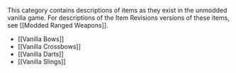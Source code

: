 
This category contains descriptions of items as they exist in the unmodded vanilla game. For descriptions of the Item Revisions versions of these items, see [[Modded Ranged Weapons]].

- [[Vanilla Bows]]
- [[Vanilla Crossbows]]
- [[Vanilla Darts]]
- [[Vanilla Slings]]

